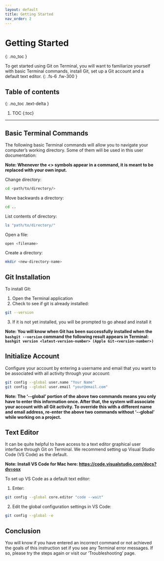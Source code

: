 ```yaml
---
layout: default
title: Getting Started
nav_order: 2
---
```


# Getting Started
{: .no_toc }


To get started using Git on Terminal, you will want to familiarize yourself with basic Terminal commands, install Git, set up a Git account and a default text editor.
{: .fs-6 .fw-300 }

## Table of contents
{: .no_toc .text-delta }

1. TOC
{:toc}

---

## Basic Terminal Commands

The following basic Terminal commands will allow you to navigate your computer’s working directory. Some of them will be used in this user documentation:

**Note: Whenever the <> symbols appear in a command, it is meant to be replaced with your own input.**

Change directory:
```bash
cd <path/to/directory/>
```

Move backwards a directory:
```bash
cd ..
```

List contents of directory:
```bash
ls "path/to/directory/" 
```

Open a file:
```bash
open <filename> 
```

Create a directory:
```bash
mkdir <new-directory-name> 
```

## Git Installation

To install Git:

1.  Open the Terminal application
2.  Check to see if git is already installed: 
```bash
git --version
```
3.  If it is not yet installed, you will be prompted to go ahead and install it


**Note: You will know when Git has been successfully installed when the ```bashgit --version```	command the following result appears in Terminal: ```bashgit version <latest-version-number> (Apple Git-<version-number>)```**

## Initialize Account

Configure your account by entering a username and email that you want to be associated with all activity through your account: 

```bash
git config --global user.name "Your Name"
git config --global user.email "your@email.com"
```

**Note: The ‘--global’ portion of the above two commands means you only have to enter this information once. After that, the system will associate your account with all Git activity. To override this with a different name and email address, re-enter the above two commands without ‘--global’ while working on a project.**

## Text Editor

It can be quite helpful to have access to a text editor graphical user interface through Git on Terminal. We recommend setting up Visual Studio Code (VS Code) as the default. 

**Note: Install VS Code for Mac here: https://code.visualstudio.com/docs?dv=osx**

To set up VS Code as a default text editor:

1.  Enter: 
```bash
git config --global core.editor "code --wait"
```
2.  Edit the global configuration settings in VS Code: 
```bash
git config --global -e
```

## Conclusion

You will know if you have entered an incorrect command or not achieved the goals of this instruction set if you see any Terminal error messages. If so, please try the steps again or visit our ‘Troubleshooting’ page.
